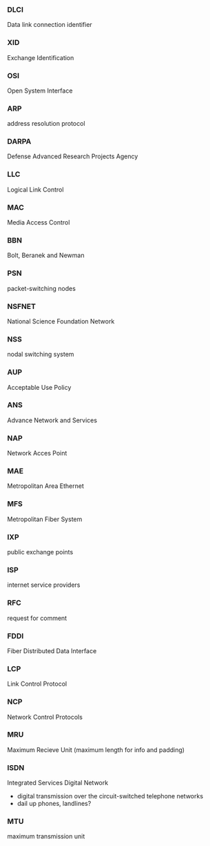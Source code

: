 ### DLCI
Data link connection identifier

### XID
Exchange Identification

### OSI
Open System Interface

### ARP
address resolution protocol

### DARPA
Defense Advanced Research Projects Agency

### LLC
Logical Link Control

### MAC
Media Access Control

### BBN 
Bolt, Beranek and Newman

### PSN
packet-switching nodes

### NSFNET
National Science Foundation Network

### NSS
nodal switching system

### AUP
Acceptable Use Policy

### ANS
Advance Network and Services

### NAP
Network Acces Point

### MAE
Metropolitan Area Ethernet

### MFS
Metropolitan Fiber System

### IXP
public exchange points

### ISP
internet service providers

### RFC 
request for comment

### FDDI
Fiber Distributed Data Interface

### LCP
Link Control Protocol

### NCP
Network Control Protocols

### MRU
Maximum Recieve Unit (maximum length for info and padding)

### ISDN
Integrated Services Digital Network 
- digital transmission over the circuit-switched telephone networks
- dail up phones, landlines?

### MTU
maximum transmission unit